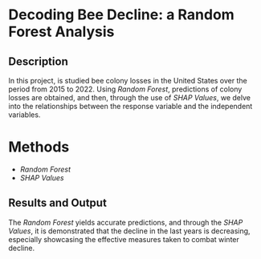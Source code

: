 # Decoding Bee Decline: a Random Forest Analysis

## Description

In this project, is studied bee colony losses in the United States over the period from 2015 to 2022. Using *Random Forest*, predictions of colony losses are obtained, and then, through the use of *SHAP Values*, we delve into the relationships between the response variable and the independent variables.

# Methods
- *Random Forest*
- *SHAP Values*


## Results and Output
The *Random Forest* yields accurate predictions, and through the *SHAP Values*, it is demonstrated that the decline in the last years is decreasing, especially showcasing the effective measures taken to combat winter decline.
